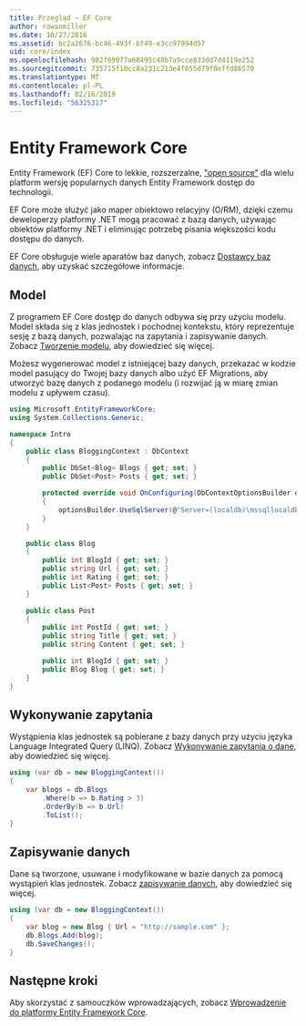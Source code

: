 ```yaml
---
title: Przegląd — EF Core
author: rowanmiller
ms.date: 10/27/2016
ms.assetid: bc2a2676-bc46-493f-bf49-e3cc97994d57
uid: core/index
ms.openlocfilehash: 982f69077a68495c48b7a9cce833dd7d4119e252
ms.sourcegitcommit: 735715f10cc8a231c213e4f055d79f0effd86570
ms.translationtype: MT
ms.contentlocale: pl-PL
ms.lasthandoff: 02/16/2019
ms.locfileid: "56325317"
---
```

# <a name="entity-framework-core"></a>Entity Framework Core

Entity Framework (EF) Core to lekkie, rozszerzalne, ["open source"](https://github.com/aspnet/EntityFrameworkCore) dla wielu platform wersję popularnych danych Entity Framework dostęp do technologii.

EF Core może służyć jako maper obiektowo relacyjny (O/RM), dzięki czemu deweloperzy platformy .NET mogą pracować z bazą danych, używając obiektów platformy .NET i eliminując potrzebę pisania większości kodu dostępu do danych.

EF Core obsługuje wiele aparatów baz danych, zobacz [Dostawcy baz danych](providers/index.md), aby uzyskać szczegółowe informacje.

## <a name="the-model"></a>Model

Z programem EF Core dostęp do danych odbywa się przy użyciu modelu. Model składa się z klas jednostek i pochodnej kontekstu, który reprezentuje sesję z bazą danych, pozwalając na zapytania i zapisywanie danych. Zobacz [Tworzenie modelu](modeling/index.md), aby dowiedzieć się więcej.

Możesz wygenerować model z istniejącej bazy danych, przekazać w kodzie model pasujący do Twojej bazy danych albo użyć EF Migrations, aby utworzyć bazę danych z podanego modelu (i rozwijać ją w miarę zmian modelu z upływem czasu).

``` csharp
using Microsoft.EntityFrameworkCore;
using System.Collections.Generic;

namespace Intro
{
    public class BloggingContext : DbContext
    {
        public DbSet<Blog> Blogs { get; set; }
        public DbSet<Post> Posts { get; set; }

        protected override void OnConfiguring(DbContextOptionsBuilder optionsBuilder)
        {
            optionsBuilder.UseSqlServer(@"Server=(localdb)\mssqllocaldb;Database=MyDatabase;Trusted_Connection=True;");
        }
    }

    public class Blog
    {
        public int BlogId { get; set; }
        public string Url { get; set; }
        public int Rating { get; set; }
        public List<Post> Posts { get; set; }
    }

    public class Post
    {
        public int PostId { get; set; }
        public string Title { get; set; }
        public string Content { get; set; }

        public int BlogId { get; set; }
        public Blog Blog { get; set; }
    }
}
```

## <a name="querying"></a>Wykonywanie zapytania

Wystąpienia klas jednostek są pobierane z bazy danych przy użyciu języka Language Integrated Query (LINQ). Zobacz [Wykonywanie zapytania o dane](querying/index.md), aby dowiedzieć się więcej.

``` csharp
using (var db = new BloggingContext())
{
    var blogs = db.Blogs
        .Where(b => b.Rating > 3)
        .OrderBy(b => b.Url)
        .ToList();
}
```

## <a name="saving-data"></a>Zapisywanie danych

Dane są tworzone, usuwane i modyfikowane w bazie danych za pomocą wystąpień klas jednostek. Zobacz [zapisywanie danych](saving/index.md), aby dowiedzieć się więcej.

``` csharp
using (var db = new BloggingContext())
{
    var blog = new Blog { Url = "http://sample.com" };
    db.Blogs.Add(blog);
    db.SaveChanges();
}
```

## <a name="next-steps"></a>Następne kroki

Aby skorzystać z samouczków wprowadzających, zobacz [Wprowadzenie do platformy Entity Framework Core](get-started/index.md).

